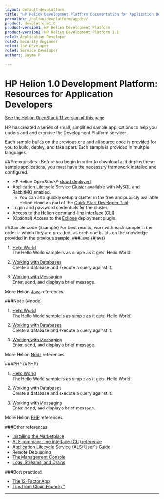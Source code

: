 ```yaml
---
layout: default-devplatform
title: "HP Helion Development Platform Documentation for Application Developers"
permalink: /helion/devplatform/appdev/
product: devplatform1.0
product-version1: HP Helion Development Platform
product-version2: HP Helion Development Platform 1.1
role1: Application Developer 
role2: Security Engineer
role3: ISV Developer
role4: Service Developer
authors: Jayme P

---
```

<!--PUBLISHED-->
# HP Helion 1.0 Development Platform: Resources for Application Developers
[See the Helion OpenStack 1.1 version of this page](/helion/devplatform/1.1/appdev/)

HP has created a series of small, simplified sample applications to help you understand and exercise the Development Platform services.

Each sample builds on the previous one and all source code is provided for you to build, deploy, and take apart. Each sample is provided in multiple languages.
 
##Prerequisites - Before you begin
In order to download and deploy these sample applications, you must have the necessary framework installed and configured.

- HP Helion OpenStack&reg; [cloud deployed](/helion/openstack/install/overview/)
- Application Lifecycle Service [Cluster](/helion/devplatform/deploy) available with MySQL and RabbitMQ enabled.
	- You can also quickly setup a cluster in the free and publicly available Helion cloud as part of the [Quick Start Developer Trial](/helion/devplatform/ALS-developer-trial-quick-start/): 
- Logon and password credentials for the cluster.
- Access to the [Helion command-line interface (CLI)](/als/v1/user/client/)
- (Optional) Access to the [Eclipse](/helion/devplatform/eclipse/) deployment plugin.

##Sample code {#sample}
For best results, work with each sample in the order in which they are provided, as each one builds on the knowledge provided in the previous sample. 
###Java {#java}
1. [Hello World](/helion/devplatform/workbook/helloworld/java/) <br />
The Hello World sample is as simple as it gets: Hello World! 

2. [Working with Databases](/helion/devplatform/workbook/database/java/) <br />
Create a database and execute a query against it. <br />

3. [Working with Messaging](/helion/devplatform/workbook/messaging/java/)<br /> Enter, send, and display a brief message.<br /> 

More Helion [Java](/als/v1/user/deploy/languages/java/) references.

###Node {#node}
1.  [Hello World](/helion/devplatform/workbook/helloworld/node/)<br />
The Hello World sample is as simple as it gets: Hello World! 

2. [Working with Databases](/helion/devplatform/workbook/database/node/) <br />
Create a database and execute a query against it.<br /> 


3. [Working with Messaging](/helion/devplatform/workbook/messaging/node/)<br /> Enter, send, and display a brief message.<br /> 

More Helion [Node](/als/v1/user/deploy/languages/node/) references.
 
###PHP {#PHP}
1.  [Hello World](/helion/devplatform/workbook/helloworld/php/) <br />
The Hello World sample is as simple as it gets: Hello World! 

2. [Working with Databases](/helion/devplatform/workbook/database/php/) <br />
Create a database and execute a query against it.<br />

3. [Working with Messaging](/helion/devplatform/workbook/messaging/php/)<br /> Enter, send, and display a brief message.<br /> 

More Helion [PHP](/als/v1/user/deploy/languages/php/) references.

###Other references
- [Installing the Marketplace](/helion/devplatform/marketplace)
- [ALS command-line interface (CLI) reference](/als/v1/user/reference/client-ref/#command-ref-client)
- [Application Lifecycle Service (ALS) User's Guide](/als/v1/user/)
- [Remote Debugging](/als/v1/user/deploy/app-debug/)
- [The Management Console](/als/v1/user/console/)
- [Logs, Streams, and Drains](/als/v1/user/deploy/app-logs/)

###Best practices

- [The 12-Factor App](http://12factor.net/)
- [Tips from Cloud Foundry&#8482;](http://docs.cloudfoundry.org/devguide/deploy-apps/prepare-to-deploy.html)

----

